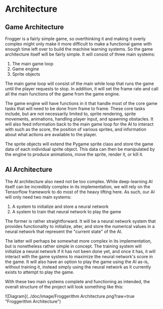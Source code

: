 # Architecture

## Game Architecture

Frogger is a fairly simple game, so overthinking it and making it overly
complex might only make it more difficult to make a functional game with
enough time left over to build the machine learning systems. So the game
architecture itself will be fairly simple. It will consist of three main
systems:

1. The main game loop
2. Game engine
3. Sprite objects

The main game loop will consist of the main while loop that runs the game
until the player requests to stop. In addition, it will set the frame
rate and call all the main functions of the game from the game engine.

The game engine will have functions in it that handle most of the core
game tasks that will need to be done from frame to frame. These core
tasks include, but are not necessarily limited to, sprite rendering,
sprite movements, animations, handling player input, and spawning
obstacles. It will also feed information back to the main game loop for 
the AI to interact with such as the score, the position of various sprites,
and information about what actions are available to the player.

The sprite objects will extend the Pygame sprite class and store the game
data of each individual sprite object. This data can then be manipulated
by the engine to produce animations, move the sprite, render it, or kill
it.

## AI Architecture

The AI architecture also need not be too complex. While deep-learning
AI itself can be incredibly complex in its implementation, we will rely
on the Tensorflow framework to do most of the heavy lifting here. As such,
our AI will only need two main systems:

1. A system to initialize and store a neural network
2. A system to train that neural network to play the game

The former is rather straightforward. It will be a neural network system
that provides functionality to initialize, alter, and store the numerical
values in a neural network that represent the "current state" of the AI.

The latter will perhaps be somewhat more complex in its implementation, but
is nonetheless rather simple in concept. The training system will
initialize a neural network if it has not been done yet, and once it has,
it will interact with the game systems to maximize the neural network's
score in the game. It will also have an option to play the game using the
AI as-is, without training it, instead simply using the neural network
as it currently exists to attempt to play the game.

With these two main systems complete and functioning as intended, the 
overall structure of the project will look something like this:

   ![Diagram](../doc/image/Froggerithm Architecture.png?raw=true "Froggerithm Architecture")